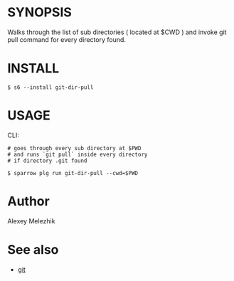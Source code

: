 # SYNOPSIS

Walks through the list of sub directories ( located at $CWD ) and invoke git pull command for every directory found.

# INSTALL

    $ s6 --install git-dir-pull

# USAGE

CLI:

    # goes through every sub directory at $PWD
    # and runs `git pull` inside every directory
    # if directory .git found

    $ sparrow plg run git-dir-pull --cwd=$PWD

# Author

Alexey Melezhik

# See also

* [git](https://git-scm.com/)

